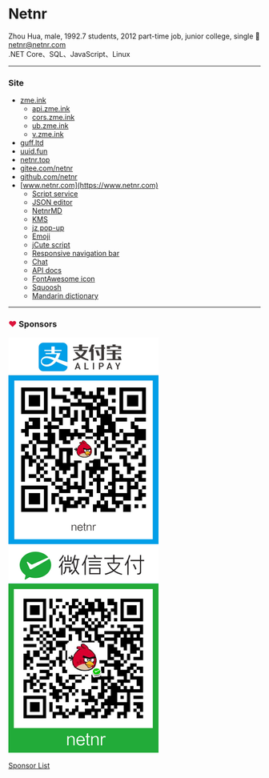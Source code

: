 # Netnr
Zhou Hua, male, 1992.7 students, 2012 part-time job, junior college, single 🤣  
netnr@netnr.com  
.NET Core、SQL、JavaScript、Linux

---

### Site
- [zme.ink](https://zme.ink)
    - [api.zme.ink](https://api.zme.ink "API")
    - [cors.zme.ink](https://cors.zme.ink "Cross-domain request proxy")
    - [ub.zme.ink](http://ub.zme.ink "Browser upgrade tips")
    - [v.zme.ink](https://v.zme.ink "VIP video")
- [guff.ltd](https://guff.ltd)
- [uuid.fun](https://uuid.fun "Bookmark")
- [netnr.top](https://netnr.top)
- [gitee.com/netnr](https://gitee.com/netnr)
- [github.com/netnr](https://github.com/netnr)
- [www.netnr.com](https://www.netnr.com)
    - [Script service](https://ss.netnr.com)
    - [JSON editor](https://json.netnr.com)
    - [NetnrMD](https://md.netnr.com "Markdown editor")
    - [KMS](https://kms.netnr.com "Windows activation service")
    - [jz pop-up](https://jz.netnr.com "A lightweight, simple pop-up plugin")
    - [Emoji](https://emoji.netnr.com)
    - [jCute script](https://jcute.netnr.com)
    - [Responsive navigation bar](https://nav.netnr.com)
    - [Chat](https://chat.netnr.com)
    - [API docs](https://ad.netnr.com)
    - [FontAwesome icon](https://fa.netnr.com "Font Awesome Mirror")
    - [Squoosh](https://tiny.netnr.com "Picture compression")
    - [Mandarin dictionary](https://zidian.netnr.com)

---

### <font color=crimson>❤</font> Sponsors
<img src="static/donate/alipay.jpg" alt="AliPay" title="AliPay" width="300" />
<img src="static/donate/wechat.jpg" alt="WeChat" title="WeChat" width="300" />

[Sponsor List](SPONSORS.md)
